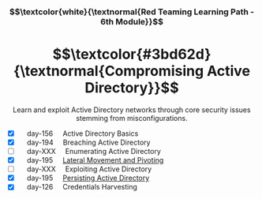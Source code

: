 <h3 align="center"> $$\textcolor{white}{\textnormal{Red Teaming Learning Path - 6th Module}}$$ </h3>

<h1 align="center"> $$\textcolor{#3bd62d}{\textnormal{Compromising Active Directory}}$$ </h1>

<p align="center">Learn and exploit Active Directory networks through core security issues stemming from misconfigurations.</p>

- [x] &nbsp;&nbsp;&nbsp; day-156 &nbsp;&nbsp;&nbsp; Active Directory Basics
- [x] &nbsp;&nbsp;&nbsp; day-194 &nbsp;&nbsp;&nbsp; Breaching Active Directory
- [ ] &nbsp;&nbsp;&nbsp; day-XXX &nbsp;&nbsp;&nbsp; Enumerating Active Directory
- [x] &nbsp;&nbsp;&nbsp; day-195 &nbsp;&nbsp;&nbsp; [Lateral Movement and Pivoting](https://github.com/RosanaFSS/TryHackMe/blob/Red-Teaming-learning-path/6.4.%20Lateral%20Movement%20and%20Pivoting.md)
- [ ] &nbsp;&nbsp;&nbsp; day-XXX &nbsp;&nbsp;&nbsp; Exploiting Active Directory
- [x] &nbsp;&nbsp;&nbsp; day-195 &nbsp;&nbsp;&nbsp; [Persisting Active Directory](https://github.com/RosanaFSS/TryHackMe/blob/Red-Teaming-learning-path/6.6.%20Persisting%20Active%20Directory.md)
- [x] &nbsp;&nbsp;&nbsp; day-126 &nbsp;&nbsp;&nbsp; Credentials Harvesting
